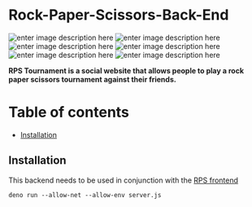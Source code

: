 # Rock-Paper-Scissors-Back-End

![enter image description here](https://img.shields.io/badge/RPS-Tournament-orange) ![enter image description here](https://img.shields.io/github/stars/elksy/Rock-Paper-Scissors-Back-End)  ![enter image description here](https://img.shields.io/badge/cors-v1.2.2-green)  ![enter image description here](https://img.shields.io/badge/dotenv-v3.2.0-green)  ![enter image description here](https://img.shields.io/badge/std-0.128.0-green) ![enter image description here](https://img.shields.io/badge/abc-v1.3.3-green)

**RPS Tournament is a social website that allows people to play a rock paper scissors tournament against their friends.**

# Table of contents

 
 - [Installation](#installation)

## Installation
This backend needs to be used in conjunction with the [RPS frontend](https://github.com/elksy/Rock-Paper-Scissors-Front-End)

    deno run --allow-net --allow-env server.js

